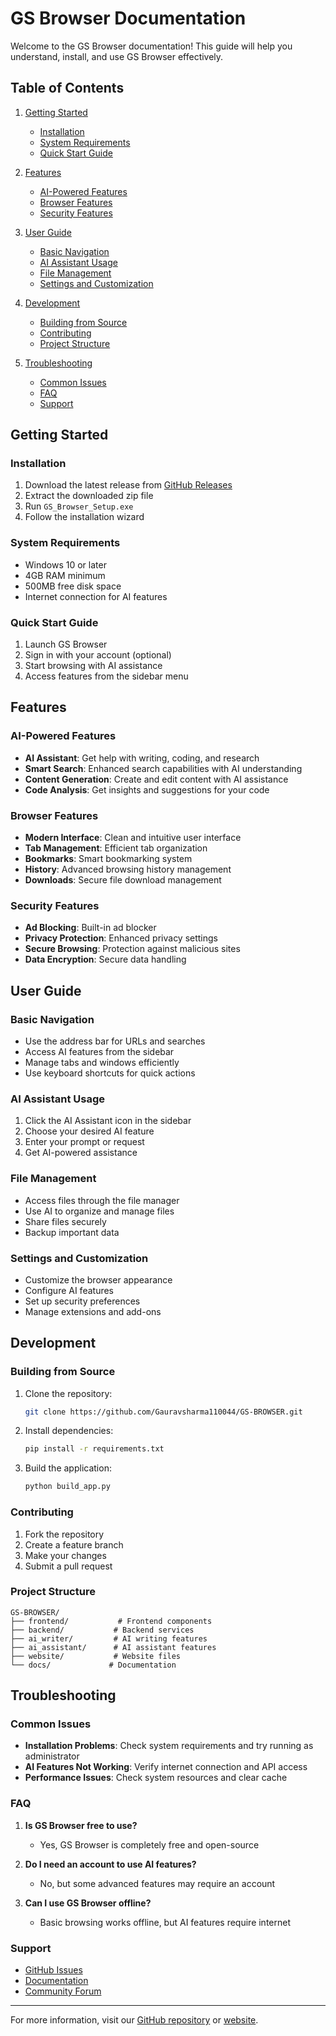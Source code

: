 # GS Browser Documentation

Welcome to the GS Browser documentation! This guide will help you understand, install, and use GS Browser effectively.

## Table of Contents

1. [Getting Started](#getting-started)
   - [Installation](#installation)
   - [System Requirements](#system-requirements)
   - [Quick Start Guide](#quick-start-guide)

2. [Features](#features)
   - [AI-Powered Features](#ai-powered-features)
   - [Browser Features](#browser-features)
   - [Security Features](#security-features)

3. [User Guide](#user-guide)
   - [Basic Navigation](#basic-navigation)
   - [AI Assistant Usage](#ai-assistant-usage)
   - [File Management](#file-management)
   - [Settings and Customization](#settings-and-customization)

4. [Development](#development)
   - [Building from Source](#building-from-source)
   - [Contributing](#contributing)
   - [Project Structure](#project-structure)

5. [Troubleshooting](#troubleshooting)
   - [Common Issues](#common-issues)
   - [FAQ](#faq)
   - [Support](#support)

## Getting Started

### Installation

1. Download the latest release from [GitHub Releases](https://github.com/Gauravsharma110044/GS-BROWSER/releases)
2. Extract the downloaded zip file
3. Run `GS_Browser_Setup.exe`
4. Follow the installation wizard

### System Requirements

- Windows 10 or later
- 4GB RAM minimum
- 500MB free disk space
- Internet connection for AI features

### Quick Start Guide

1. Launch GS Browser
2. Sign in with your account (optional)
3. Start browsing with AI assistance
4. Access features from the sidebar menu

## Features

### AI-Powered Features

- **AI Assistant**: Get help with writing, coding, and research
- **Smart Search**: Enhanced search capabilities with AI understanding
- **Content Generation**: Create and edit content with AI assistance
- **Code Analysis**: Get insights and suggestions for your code

### Browser Features

- **Modern Interface**: Clean and intuitive user interface
- **Tab Management**: Efficient tab organization
- **Bookmarks**: Smart bookmarking system
- **History**: Advanced browsing history management
- **Downloads**: Secure file download management

### Security Features

- **Ad Blocking**: Built-in ad blocker
- **Privacy Protection**: Enhanced privacy settings
- **Secure Browsing**: Protection against malicious sites
- **Data Encryption**: Secure data handling

## User Guide

### Basic Navigation

- Use the address bar for URLs and searches
- Access AI features from the sidebar
- Manage tabs and windows efficiently
- Use keyboard shortcuts for quick actions

### AI Assistant Usage

1. Click the AI Assistant icon in the sidebar
2. Choose your desired AI feature
3. Enter your prompt or request
4. Get AI-powered assistance

### File Management

- Access files through the file manager
- Use AI to organize and manage files
- Share files securely
- Backup important data

### Settings and Customization

- Customize the browser appearance
- Configure AI features
- Set up security preferences
- Manage extensions and add-ons

## Development

### Building from Source

1. Clone the repository:
   ```bash
   git clone https://github.com/Gauravsharma110044/GS-BROWSER.git
   ```

2. Install dependencies:
   ```bash
   pip install -r requirements.txt
   ```

3. Build the application:
   ```bash
   python build_app.py
   ```

### Contributing

1. Fork the repository
2. Create a feature branch
3. Make your changes
4. Submit a pull request

### Project Structure

```
GS-BROWSER/
├── frontend/           # Frontend components
├── backend/           # Backend services
├── ai_writer/         # AI writing features
├── ai_assistant/      # AI assistant features
├── website/           # Website files
└── docs/             # Documentation
```

## Troubleshooting

### Common Issues

- **Installation Problems**: Check system requirements and try running as administrator
- **AI Features Not Working**: Verify internet connection and API access
- **Performance Issues**: Check system resources and clear cache

### FAQ

1. **Is GS Browser free to use?**
   - Yes, GS Browser is completely free and open-source

2. **Do I need an account to use AI features?**
   - No, but some advanced features may require an account

3. **Can I use GS Browser offline?**
   - Basic browsing works offline, but AI features require internet

### Support

- [GitHub Issues](https://github.com/Gauravsharma110044/GS-BROWSER/issues)
- [Documentation](https://github.com/Gauravsharma110044/GS-BROWSER/docs)
- [Community Forum](https://github.com/Gauravsharma110044/GS-BROWSER/discussions)

---

For more information, visit our [GitHub repository](https://github.com/Gauravsharma110044/GS-BROWSER) or [website](https://gsbrowser.vercel.app). 